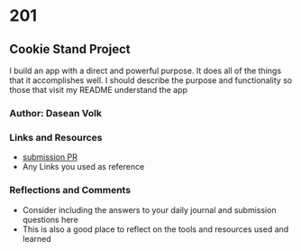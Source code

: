 # 201

## Cookie Stand Project

I build an app with a direct and powerful purpose. It does all of the things that it accomplishes well. I should describe the purpose and functionality so those that visit my README understand the app

### Author: Dasean Volk

### Links and Resources
* [submission PR](http://xyz.com)
* Any Links you used as reference

### Reflections and Comments
* Consider including the answers to your daily journal and submission questions here
* This is also a good place to reflect on the tools and resources used and learned